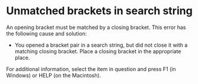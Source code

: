 
# Unmatched brackets in search string

An opening bracket must be matched by a closing bracket. This error has the following cause and solution:



- You opened a bracket pair in a search string, but did not close it with a matching closing bracket. Place a closing bracket in the appropriate place.
    

For additional information, select the item in question and press F1 (in Windows) or HELP (on the Macintosh).
